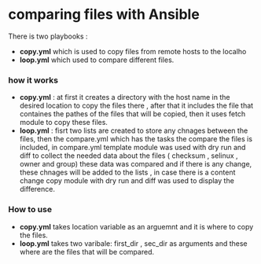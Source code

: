 # comparing files with Ansible
There is two playbooks :
- **copy.yml** which is used to copy files from remote hosts to the localho
- **loop.yml**   which used to compare different files.


### how it works
- **copy.yml** : at first it creates a directory with the host name in the desired location to copy the files there , after that it includes the file that containes the pathes of the files that will be copied, then it uses fetch module to copy these files.
- **loop.yml** : fisrt two lists are created to store any chnages between the files, then the compare.yml which has the tasks the compare the files is included, in compare.yml template module was used with dry run and diff to collect the needed data about the files ( checksum , selinux , owner and group) these data was compared and if there is any change, these chnages will be added to the lists , in case there is a content change copy module with dry run and diff was used to display the difference. 
### How to use 
- **copy.yml** takes location variable as an arguemnt and it is where to copy the files.
- **loop.yml** takes two varibale: first_dir , sec_dir as arguments and these where are the files that will be compared.
